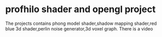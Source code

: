 # profhilo shader and opengl project
The projects contains phong model shader,shadow mapping shader,red blue 3d shader,perlin noise generator,3d voxel graph.
There is a video
